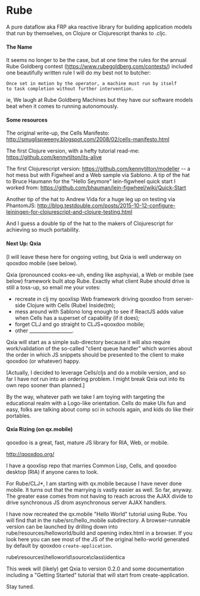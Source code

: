 # Rube
A pure dataflow aka FRP aka reactive library for building application models that run by themselves, on Clojure or Clojurescript thanks to .cljc. 
#### The Name
It seems no longer to be the case, but at one time the rules for the annual Rube Goldberg contest (https://www.rubegoldberg.com/contests/) included one beautifully written rule I will do my best not to butcher:

````
Once set in motion by the operator, a machine must run by itself
to task completion without further intervention.
````
ie, We laugh at Rube Goldberg Machines but they have our software models beat when it comes to running autonomously.

#### Some resources
The original write-up, the Cells Manifesto: http://smuglispweeny.blogspot.com/2008/02/cells-manifesto.html

The first Clojure version, with a hefty tutorial read-me: https://github.com/kennytilton/its-alive

The first Clojurescript version: https://github.com/kennytilton/modeller -- a hot mess but with Figwheel and a Web sample via Sablono. A tip of the hat to Bruce Haumann for the "Hello Seymore" lein-figwheel quick start I worked from: https://github.com/bhauman/lein-figwheel/wiki/Quick-Start

Another tip of the hat to Andrew Vida for a huge leg up on testing via PhantomJS: http://blog.testdouble.com/posts/2015-10-12-configure-leiningen-for-clojurescript-and-clojure-testing.html

And I guess a double tip of the hat to the makers of Clojurescript for achieving so much portability. 
#### Next Up: Qxia
[I will leave these here for ongoing voting, but Qxia is well underway on qooxdoo mobile (see below).

Qxia (pronounced cooks-ee-uh, ending like asphyxia), a Web or mobile (see below) framework built atop Rube. Exactly what client Rube should drive is still a toss-up, so email me your votes:
* recreate in clj my qooxlisp Web framework driving qooxdoo from server-side Clojure with Cells (Rube) Inside(tm);
* mess around with Sablono long enough to see if ReactJS adds value when Cells has a superset of capability (if it does);
* forget CLJ and go straight to CLJS+qooxdoo mobile;
* other __________________.

Qxia will start as a simple sub-directory because it will also require work/validation of the so-called "client queue handler" which worries about the order in which JS snippets should be presented to the client to make qooxdoo (or whatever) happy.

[Actually, I decided to leverage Cells/cljs and do a mobile version, and so far I have not run into an ordering problem. I might break Qxia out into its own repo sooner than planned.]

By the way, whatever path we take I am toying with targeting the educational realm with a Logo-like orientation. Cells do make UIs fun and easy, folks are talking about comp sci in schools again, and kids do like their portables.

#### Qxia Rizing (on qx.mobile)
qooxdoo is a great, fast, mature JS library for RIA, Web, or mobile. 

http://qooxdoo.org/

I have a qooxlisp repo that marries Common Lisp, Cells, and qooxdoo desktop (RIA) if anyone cares to look.

For Rube/CLJ*, I am starting with qx.mobile because I have never done mobile. It turns out that the marrying is vastly easier as well. So far, anyway. The greater ease comes from not having to reach across the AJAX divide to drive synchronous JS drom asynchronous server AJAX handlers.

I have now recreated the qx.mobile "Hello World" tutorial using Rube. You will find that in the rube/src/hello_mobile subdirectory. A browser-runnable version can be launched by drilling down into rube/resources/helloworld/build and opening index.html in a browser. If you look here you can see most of the JS of the original hello-world generated by default by qooxdoo `create-application`.

  rube\resources\helloworld\source\class\identica

This week will (likely) get Qxia to version 0.2.0 and some documentation including a "Getting Started" tutorial that will start from create-application.

Stay tuned.
